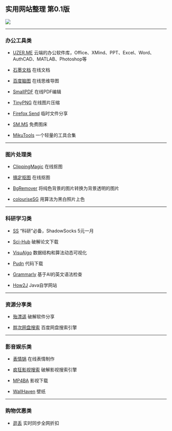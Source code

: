 ## 实用网站整理 第0.1版
![](https://i.loli.net/2019/03/30/5c9edef438aad.png)

------

### 办公工具类

- [UZER.ME](https://uzer.me/) 云端的办公软件库，Office、XMind、PPT、Excel、Word、AuthCAD、MATLAB、Photoshop等
		 
- [石墨文档](https://shimo.im) 在线文档
		
- [百度脑图](http://naotu.baidu.com/) 在线思维导图
 	
- [SmallPDF](https://smallpdf.com/cn) 在线PDF编辑
 		
- [TinyPNG](https://tinypng.com/) 在线图片压缩
  		
- [Firefox Send](https://send.firefox.com/) 临时文件分享

- [SM.MS](https://sm.ms/) 免费图床

- [MikuTools](https://miku.tools/) 一个轻量的工具合集

------

### 图片处理类

- [ClippingMagic](https://clippingmagic.com/) 在线抠图

- [搞定抠图](https://www.gaoding.com/koutu) 在线抠图

- [BgRemover](http://www.aigei.com/bgremover/) 将纯色背景的图片转换为背景透明的图片

- [colouriseSG](https://colourise.sg/) 用算法为黑白照片上色
------
### 科研学习类

- [SS](https://a.aiguobit.com/users/register/f19a5876554b99d13550d1cb9549ede6) “科研”必备，ShadowSocks 5元一月

- [Sci-Hub](http://sci-hub.tw/ ) 破解论文下载

- [VisuAlgo](https://visualgo.net/zh) 数据结构和算法动态可视化

- [Pudn](http://www.pudn.com/) 代码下载

- [Grammarly](https://www.grammarly.com/) 基于AI的英文语法检查

- [How2J](http://how2j.cn?p=68554) Java自学网站

------

### 资源分享类

- [殆漂遥](https://www.laomoit.com/) 破解软件分享

- [胖次网盘搜索](https://www.panc.cc/) 百度网盘搜索引擎

------

### 影音娱乐类

- [表情锅](https://app.xuty.tk/static/app/index.html) 在线表情制作

- [疯狂影视搜索](http://ifkdy.com/) 破解影视搜索引擎

- [MP4BA](http://www.mp4ba.com/) 影视下载

- [WallHaven](https://alpha.wallhaven.cc/) 壁纸

------

### 购物优惠类

- [逛丢](https://guangdiu.com/) 实时同步全网折扣
